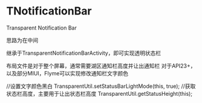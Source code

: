# TNotificationBar
Transparent Notification Bar

思路为在中间

继承于TransparentNotificationBarActivity，即可实现透明状态栏

布局文件是对于整个屏幕，通常需要湖区通知栏高度并让出通知栏
对于API23+，以及部分MIUI，Flyme可以实现修改通知栏文字颜色

//设置文字颜色黑白
TransparentUtil.setStatusBarLightMode(this, true);
//获取状态栏高度，主要用于让出状态栏高度
TransparentUtil.getStatusHeight(this);